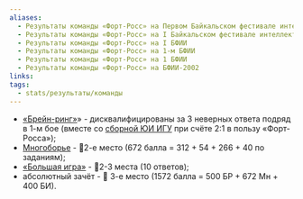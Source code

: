 ```yaml
---
aliases:
  - Результаты команды «Форт-Росс» на Первом Байкальском фестивале интеллектуальных игр
  - Результаты команды «Форт-Росс» на I Байкальском фестивале интеллектуальных игр
  - Результаты команды «Форт-Росс» на I БФИИ
  - Результаты команды «Форт-Росс» на 1-м БФИИ
  - Результаты команды «Форт-Росс» на 1 БФИИ
  - Результаты команды «Форт-Росс» на БФИИ-2002
links: 
tags:
  - stats/результаты/команды
---
```

* [«Брейн-ринг»](speedgame-01-2002.md)» - дисквалифицированы за 3 неверных ответа подряд в 1-м бое (вместе со [сборной ЮИ ИГУ](yui_igu-01-2002)  при счёте 2:1 в пользу «Форт-Росса»);
* [Многоборье](multigames-01-2002.md) - 🥈2-е место (672 балла = 312 + 54 + 266 + 40 по заданиям);
* [«Большая игра»](maingame-01-2002.md) - 🥈2-3 места (10 ответов);
* абсолютный зачёт - 🥉 3-е место (1572 балла = 500 БР + 672 Мн + 400 БИ).